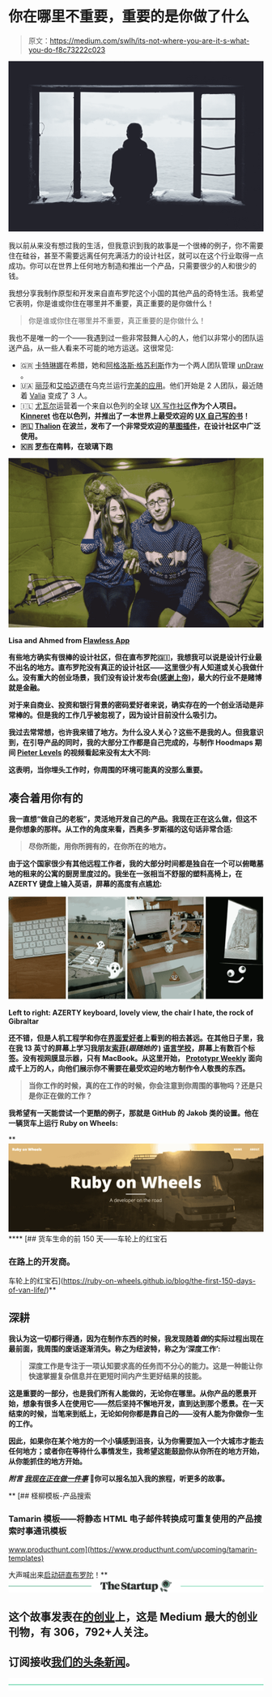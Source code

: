 # 你在哪里不重要，重要的是你做了什么

> 原文：<https://medium.com/swlh/its-not-where-you-are-it-s-what-you-do-f8c73222c023>

![](img/f36003cf29785b7cb0bf77ad476a3274.png)

我以前从来没有想过我的生活，但我意识到我的故事是一个很棒的例子，你不需要住在硅谷，甚至不需要远离任何充满活力的设计社区，就可以在这个行业取得一点成功。你可以在世界上任何地方制造和推出一个产品，只需要很少的人和很少的钱。

我想分享我制作原型和开发来自直布罗陀这个小国的其他产品的奇特生活。我希望它表明，你是谁或你住在哪里并不重要，真正重要的是你做什么！

> 你是谁或你住在哪里并不重要，真正重要的是你做什么！

我也不是唯一的一个——我遇到过一些非常鼓舞人心的人，他们以非常小的团队运送产品，从一些人看来不可能的地方运送。这很常见:

*   🇬🇷 [卡特琳娜](https://medium.com/u/4b8706e36863?source=post_page-----f8c73222c023--------------------------------)在希腊，她和[阿格洛斯·格苏利斯](https://medium.com/u/fd87014e34cb?source=post_page-----f8c73222c023--------------------------------)作为一个两人团队管理 [unDraw](http://undraw.co) 。
*   🇺🇦 [丽莎](https://medium.com/u/9f7968241d53?source=post_page-----f8c73222c023--------------------------------)和[艾哈迈德](https://medium.com/u/459701b05a52?source=post_page-----f8c73222c023--------------------------------)在乌克兰运行[完美的应用](http://flawlessapp.io)。他们开始是 2 人团队，最近随着 [Valia](https://medium.com/u/ad35b453f0c2?source=post_page-----f8c73222c023--------------------------------) 变成了 3 人。
*   🇮🇱 [尤瓦尔](https://medium.com/u/9e16c0b9e56f?source=post_page-----f8c73222c023--------------------------------)运营着一个来自以色列的全球 [UX 写作社区](https://www.facebook.com/groups/microcopy/)**作为个人项目。 [Kinneret](https://medium.com/u/8369367fc038?source=post_page-----f8c73222c023--------------------------------) 也在以色列，并推出了一本世界上最受欢迎的 [UX 自己写的书](https://www.microcopybook.com/)！**
*   **🇵🇱 [Thalion](https://medium.com/u/852341582ec1?source=post_page-----f8c73222c023--------------------------------) 在波兰，发布了一个非常受欢迎的[草图插件](https://blog.prototypr.io/squid-sketch-the-ultimate-guide-to-user-flows-creation-42622ec42af3)，在设计社区中广泛使用。**
*   **🇰🇷 [罗布](https://medium.com/u/a43687e6fc6a?source=post_page-----f8c73222c023--------------------------------)在南韩，在玻璃下跑**

**![](img/2bd9255f156559447a20b17404e156a4.png)**

**Lisa and Ahmed from [Flawless App](http://flawlessapp.io)**

**有些地方确实有很棒的设计社区，但在直布罗陀🇬🇮，我想我可以说是设计行业最不出名的地方。直布罗陀没有真正的设计社区——这里很少有人知道或关心我做什么。没有重大的创业场景，我们没有设计发布会([感谢上帝](https://blog.prototypr.io/why-most-design-conferences-suck-84d3f8b95609))，最大的行业不是赌博就是金融。**

**对于来自商业、投资和银行背景的密码爱好者来说，确实存在的一个创业活动是非常棒的。但是我的工作几乎被忽视了，因为设计目前没什么吸引力。**

**我过去常常想，也许我来错了地方。为什么没人关心？这些不是我的人。但我意识到，在引导产品的同时，我的大部分工作都是自己完成的，与制作 Hoodmaps 期间 [Pieter Levels](https://twitter.com/levelsio) 的视频看起来没有太大不同:**

**这表明，当你埋头工作时，你周围的环境可能真的没那么重要。**

## **凑合着用你有的**

**我一直想“做自己的老板”，灵活地开发自己的产品。我现在正在这么做，但这不是你想象的那样。从工作的角度来看，西奥多·罗斯福的这句话非常合适:**

> **尽你所能，用你所拥有的，在你所在的地方。**

**由于这个国家很少有其他远程工作者，我的大部分时间都是独自在一个可以俯瞰墓地的租来的公寓的厨房里度过的。我坐在一张相当不舒服的塑料高椅上，在 AZERTY 键盘上输入英语，屏幕的高度有点尴尬:**

**![](img/df023a5ec5c7e3d2ba242b210d88296e.png)**

**Left to right: AZERTY keyboard, lovely view, the chair I hate, the rock of Gibraltar**

**还不错，但是人机工程学和你在[界面爱好者](https://interfacelovers.com/)上看到的相去甚远。在其他日子里，我在我 13 英寸的屏幕上学习我朋友[索菲](https://medium.com/u/97c5403a26dd?source=post_page-----f8c73222c023--------------------------------)(*跟随她的* ) [语言学校](http://littleenglish.eu)，屏幕上有数百个标签。没有视网膜显示器，只有 MacBook。从这里开始， [Prototypr Weekly](http://prototypr.io/home) 面向成千上万的人，向他们展示你不需要在最受欢迎的地方制作令人敬畏的东西。**

> **当你工作的时候，真的在工作的时候，你会注意到你周围的事物吗？还是只是你正在做的工作？**

**我希望有一天能尝试一个更酷的例子，那就是 GitHub 的 Jakob 类的设置。他在一辆货车上运行 Ruby on Wheels:**

**![](img/693f37cf077e1796dd4ed77b7b8cc7b8.png)****[](https://ruby-on-wheels.github.io/blog/the-first-150-days-of-van-life/) [## 货车生命的前 150 天——车轮上的红宝石

### 在路上的开发商。

车轮上的红宝石](https://ruby-on-wheels.github.io/blog/the-first-150-days-of-van-life/)** 

## **深耕**

**我认为这一切都行得通，因为在制作东西的时候，我发现随着*做*的实际过程出现在最前面，我周围的废话逐渐消失。称之为纽波特，称之为‘深度工作’:**

> **深度工作是专注于一项认知要求高的任务而不分心的能力。这是一种能让你快速掌握复杂信息并在更短时间内产生更好结果的技能。**

**这是重要的一部分，也是我们所有人能做的，无论你在哪里。从你产品的愿景开始，想象有很多人在使用它——然后坚持不懈地开发，直到达到那个愿景。在一天结束的时候，当笔来到纸上，无论如何你都是靠自己的——没有人能为你做你一生的工作。**

**因此，如果你在某个地方的一个小镇感到沮丧，认为你需要加入一个大城市才能去任何地方；或者你在等待什么事情发生，我希望这能鼓励你从你所在的地方开始，从你能抓住的地方开始。**

***附言* [*我现在正在做一件事*](https://www.producthunt.com/upcoming/tamarin-templates) 🐒你可以报名加入我的旅程，听更多的故事。**

**[](https://www.producthunt.com/upcoming/tamarin-templates) [## 柽柳模板-产品搜索

### Tamarin 模板——将静态 HTML 电子邮件转换成可重复使用的产品搜索时事通讯模板

www.producthunt.com](https://www.producthunt.com/upcoming/tamarin-templates) 

大声喊出来[启动研直布罗陀](https://www.startupgrind.com/gibraltar/)！** **[![](img/308a8d84fb9b2fab43d66c117fcc4bb4.png)](https://medium.com/swlh)**

## **这个故事发表在[的创业](https://medium.com/swlh)上，这是 Medium 最大的创业刊物，有 306，792+人关注。**

## **订阅接收[我们的头条新闻](http://growthsupply.com/the-startup-newsletter/)。**

**[![](img/b0164736ea17a63403e660de5dedf91a.png)](https://medium.com/swlh)**